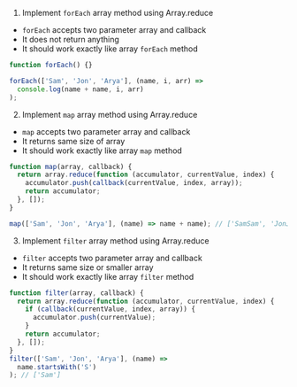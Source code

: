 1. Implement `forEach` array method using Array.reduce

- `forEach` accepts two parameter array and callback
- It does not return anything
- It should work exactly like array `forEach` method

```js
function forEach() {}

forEach(['Sam', 'Jon', 'Arya'], (name, i, arr) =>
  console.log(name + name, i, arr)
);
```

2. Implement `map` array method using Array.reduce

- `map` accepts two parameter array and callback
- It returns same size of array
- It should work exactly like array `map` method

```js
function map(array, callback) {
  return array.reduce(function (accumulator, currentValue, index) {
    accumulator.push(callback(currentValue, index, array));
    return accumulator;
  }, []);
}

map(['Sam', 'Jon', 'Arya'], (name) => name + name); // ['SamSam', 'JonJon', 'AryaArya']
```

3. Implement `filter` array method using Array.reduce

- `filter` accepts two parameter array and callback
- It returns same size or smaller array
- It should work exactly like array `filter` method

```js
function filter(array, callback) {
  return array.reduce(function (accumulator, currentValue, index) {
    if (callback(currentValue, index, array)) {
      accumulator.push(currentValue);
    }
    return accumulator;
  }, []);
}
filter(['Sam', 'Jon', 'Arya'], (name) =>
  name.startsWith('S')
); // ['Sam']
```
